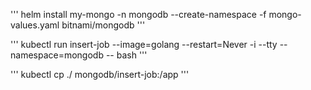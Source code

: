 '''
helm install my-mongo -n mongodb --create-namespace -f mongo-values.yaml bitnami/mongodb
'''

'''
kubectl run insert-job --image=golang --restart=Never -i --tty --namespace=mongodb -- bash
'''

'''
kubectl cp ./ mongodb/insert-job:/app
'''
